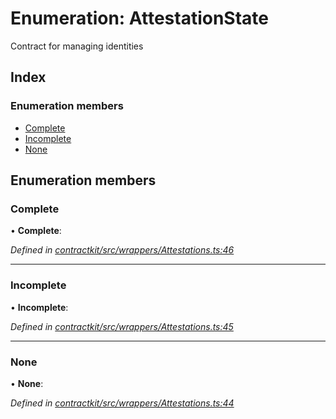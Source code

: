 # Enumeration: AttestationState

Contract for managing identities

## Index

### Enumeration members

* [Complete](_wrappers_attestations_.attestationstate.md#complete)
* [Incomplete](_wrappers_attestations_.attestationstate.md#incomplete)
* [None](_wrappers_attestations_.attestationstate.md#none)

## Enumeration members

###  Complete

• **Complete**:

*Defined in [contractkit/src/wrappers/Attestations.ts:46](https://github.com/celo-org/celo-monorepo/blob/master/packages/contractkit/src/wrappers/Attestations.ts#L46)*

___

###  Incomplete

• **Incomplete**:

*Defined in [contractkit/src/wrappers/Attestations.ts:45](https://github.com/celo-org/celo-monorepo/blob/master/packages/contractkit/src/wrappers/Attestations.ts#L45)*

___

###  None

• **None**:

*Defined in [contractkit/src/wrappers/Attestations.ts:44](https://github.com/celo-org/celo-monorepo/blob/master/packages/contractkit/src/wrappers/Attestations.ts#L44)*
